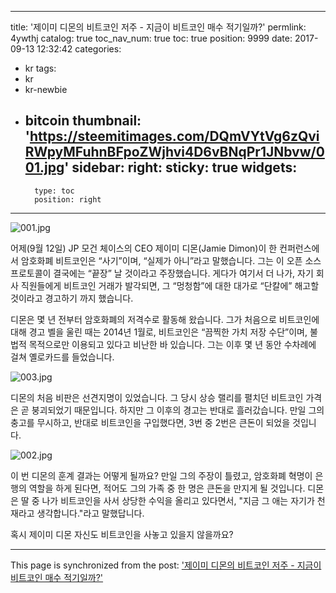 
---
title: '제이미 디몬의 비트코인 저주 - 지금이 비트코인 매수 적기일까?'
permlink: 4ywthj
catalog: true
toc_nav_num: true
toc: true
position: 9999
date: 2017-09-13 12:32:42
categories:
- kr
tags:
- kr
- kr-newbie
- bitcoin
thumbnail: 'https://steemitimages.com/DQmVYtVg6zQviRWpyMFuhnBFpoZWjhvi4D6vBNqPr1JNbvw/001.jpg'
sidebar:
    right:
        sticky: true
widgets:
    -
        type: toc
        position: right
---


![001.jpg](https://steemitimages.com/DQmVYtVg6zQviRWpyMFuhnBFpoZWjhvi4D6vBNqPr1JNbvw/001.jpg)

어제(9월 12일) JP 모건 체이스의 CEO 제이미 디몬(Jamie Dimon)이 한 컨퍼런스에서 암호화폐 비트코인은 “사기”이며, “실제가 아니”라고 말했습니다. 그는 이 오픈 소스 프로토콜이 결국에는 “끝장” 날 것이라고 주장했습니다.  게다가 여기서 더 나가, 자기 회사 직원들에게 비트코인 거래가 발각되면, 그 “멍청함”에 대한 대가로 “단칼에” 해고할 것이라고 경고하기 까지 했습니다.  

디몬은 몇 년 전부터 암호화폐의 저격수로 활동해 왔습니다. 그가 처음으로 비트코인에 대해 경고 벨을 울린 때는 2014년 1월로, 비트코인은 “끔찍한 가치 저장 수단”이며, 불법적 목적으로만 이용되고 있다고 비난한 바 있습니다.  그는 이후 몇 년 동안 수차례에 걸쳐 옐로카드를 들었습니다. 

![003.jpg](https://steemitimages.com/DQmTS6Q5efCd4vPacYfqQ79W3uMntcE5TdAbh9LsCeyT3AL/003.jpg)

디몬의 처음 비판은 선견지명이 있었습니다. 그 당시 상승 랠리를 펼치던 비트코인 가격은 곧 붕괴되었기 때문입니다.  하지만 그 이후의 경고는 반대로 흘러갔습니다. 만일 그의 충고를 무시하고, 반대로 비트코인을 구입했다면, 3번 중 2번은 큰돈이 되었을 것입니다.

![002.jpg](https://steemitimages.com/DQmTiGmDDRJ56vAs6h2YKrVUZqQnDdLFaegy4ozxyyPYKqS/002.jpg)

이 번 디몬의 훈계 결과는 어떻게 될까요? 만일 그의 주장이 틀렸고, 암호화폐 혁명이 은행의 역할을 하게 된다면, 적어도 그의 가족 중 한 명은 큰돈을 만지게 될 것입니다. 디몬은 딸 중 나가 비트코인을 사서 상당한 수익을 올리고 있다면서, "지금 그 애는 자기가 천재라고 생각합니다."라고 말했답니다.

혹시 제이미 디몬 자신도 비트코인을 사놓고 있을지 않을까요?

- - -

This page is synchronized from the post: ['제이미 디몬의 비트코인 저주 - 지금이 비트코인 매수 적기일까?'](https://steemit.com/@pius.pius/4ywthj)

